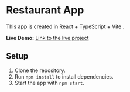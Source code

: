 # Restaurant App

This app is created in React + TypeScript + Vite . 

**Live Demo:** [Link to the live project](https://example.com)  

## Setup

1. Clone the repository.
2. Run `npm install` to install dependencies.
3. Start the app with `npm start`.